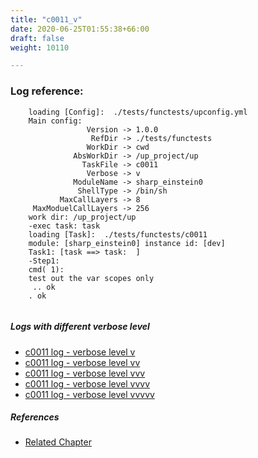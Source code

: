 ```yaml
---
title: "c0011_v"
date: 2020-06-25T01:55:38+66:00
draft: false
weight: 10110

---
```


### Log reference: <no value>

```
    loading [Config]:  ./tests/functests/upconfig.yml
    Main config:
                 Version -> 1.0.0
                  RefDir -> ./tests/functests
                 WorkDir -> cwd
              AbsWorkDir -> /up_project/up
                TaskFile -> c0011
                 Verbose -> v
              ModuleName -> sharp_einstein0
               ShellType -> /bin/sh
           MaxCallLayers -> 8
     MaxModuelCallLayers -> 256
    work dir: /up_project/up
    -exec task: task
    loading [Task]:  ./tests/functests/c0011
    module: [sharp_einstein0] instance id: [dev]
    Task1: [task ==> task:  ]
    -Step1:
    cmd( 1):
    test out the var scopes only
     .. ok
    . ok
    
```

##### Logs with different verbose level
* [c0011 log - verbose level v](../../logs/c0011_v)
* [c0011 log - verbose level vv](../../logs/c0011_vv)
* [c0011 log - verbose level vvv](../../logs/c0011_vvv)
* [c0011 log - verbose level vvvv](../../logs/c0011_vvvv)
* [c0011 log - verbose level vvvvv](../../logs/c0011_vvvvv)

##### References
* [Related Chapter](../../scope/c0011)
